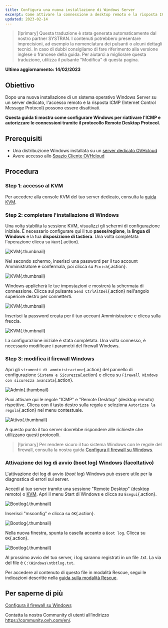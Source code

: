 ```yaml
---
title: Configura una nuova installazione di Windows Server
excerpt: Come attivare la connessione a desktop remoto e la risposta ICMP
updated: 2023-02-14
---
```


> [!primary]
> Questa traduzione è stata generata automaticamente dal nostro partner SYSTRAN. I contenuti potrebbero presentare imprecisioni, ad esempio la nomenclatura dei pulsanti o alcuni dettagli tecnici. In caso di dubbi consigliamo di fare riferimento alla versione inglese o francese della guida. Per aiutarci a migliorare questa traduzione, utilizza il pulsante "Modifica" di questa pagina.
>

**Ultimo aggiornamento: 14/02/2023**

## Obiettivo

Dopo una nuova installazione di un sistema operativo Windows Server su un server dedicato, l'accesso remoto e la risposta ICMP (Internet Control Message Protocol) possono essere disattivati.

**Questa guida ti mostra come configurare Windows per riattivare l'ICMP e autorizzare le connessioni tramite il protocollo Remote Desktop Protocol.**

## Prerequisiti

- Una distribuzione Windows installata su un [server dedicato OVHcloud](https://www.ovhcloud.com/it/bare-metal/)
- Avere accesso allo [Spazio Cliente OVHcloud](https://www.ovh.com/auth/?action=gotomanager&from=https://www.ovh.it/&ovhSubsidiary=it)

## Procedura

### Step 1: accesso al KVM

Per accedere alla console KVM del tuo server dedicato, consulta la [guida KVM](/pages/cloud/dedicated/using_ipmi_on_dedicated_servers#utilizza-kvm-sul-tuo-browser-web-solo-per-i-server-piu-recenti).

### Step 2: completare l'installazione di Windows

Una volta stabilita la sessione KVM, visualizzi gli schermi di configurazione iniziale. È necessario configurare qui il tuo **paese/regione**, la **lingua di Windows** e la tua **disposizione di tastiera**. Una volta completata l'operazione clicca su `Next`{.action}.

![KVM](images/setup-03.png){.thumbnail}

Nel secondo schermo, inserisci una password per il tuo account Amministratore e confermala, poi clicca su `Finish`{.action}.

![KVM](images/setup-04.png){.thumbnail}

Windows applicherà le tue impostazioni e mostrerà la schermata di connessione. Clicca sul pulsante `Send CtrlAltDel`{.action} nell'angolo superiore destro per connetterti.

![KVM](images/setup-05.png){.thumbnail}

Inserisci la password creata per il tuo account Amministratore e clicca sulla freccia.

![KVM](images/setup-06.png){.thumbnail}

La configurazione iniziale è stata completata. Una volta connesso, è necessario modificare i parametri del firewall Windows.

### Step 3: modifica il firewall Windows

Apri gli `strumenti di amministrazione`{.action} del pannello di configurazione `Sistema e Sicurezza`{.action} e clicca su `Firewall Windows con sicurezza avanzata`{.action}.

![Admin](images/windows4.png){.thumbnail}

Puoi attivare qui le regole "ICMP" e "Remote Desktop" (desktop remoto) rispettive. Clicca con il tasto destro sulla regola e seleziona `Autorizza la regola`{.action} nel menu contestuale.

![Attivo](images/windows5.png){.thumbnail}

A questo punto il tuo server dovrebbe rispondere alle richieste che utilizzano questi protocolli.

> [!primary]
> Per rendere sicuro il tuo sistema Windows con le regole del firewall, consulta la nostra guida [Configura il firewall su Windows](/pages/cloud/dedicated/activate-port-firewall-soft-win).
>

### Attivazione dei log di avvio (boot log) Windows (facoltativo)

L'attivazione dei log di avvio (*boot log*) Windows può essere utile per la diagnostica di errori sul server.

Accedi al tuo server tramite una sessione "Remote Desktop" (desktop remoto) o [KVM](/pages/cloud/dedicated/using_ipmi_on_dedicated_servers#utilizza-kvm-sul-tuo-browser-web-solo-per-i-server-piu-recenti). Apri il menu Start di Windows e clicca su `Esegui`{.action}.

![Bootlog](images/windowsboot1.png){.thumbnail}

Inserisci "msconfig" e clicca su `OK`{.action}.

![Bootlog](images/windowsboot2.png){.thumbnail}

Nella nuova finestra, spunta la casella accanto a `Boot log`. Clicca su `OK`{.action}.

![Bootlog](images/windowsboot3.png){.thumbnail}

Al prossimo avvio del tuo server, i log saranno registrati in un file .txt. La via del file è `C:\Windows\ntbtlog.txt`.

Per accedere al contenuto di questo file in modalità Rescue, segui le indicazioni descritte nella [guida sulla modalità Rescue](/pages/cloud/dedicated/rescue_mode).

## Per saperne di più

[Configura il firewall su Windows](/pages/cloud/dedicated/activate-port-firewall-soft-win)

Contatta la nostra Community di utenti all’indirizzo <https://community.ovh.com/en/>.
